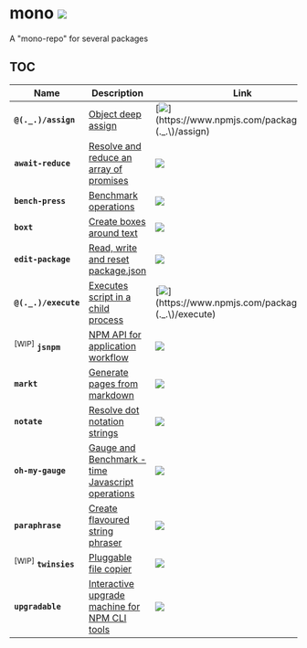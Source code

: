 # mono [![](https://circleci.com/gh/omrilotan/mono.svg?style=svg)](https://circleci.com/gh/omrilotan/workflows/mono)
A "mono-repo" for several packages

## TOC

| Name | Description | Link
| --- | --- | ---
| **`@(._.)/assign`** | [   Object deep assign](./packages/assign#readme) | [![](https://img.shields.io/npm/v/%40\(._.\)/assign.svg)](https://www.npmjs.com/package/%40\(._.\)/assign)
| **`await-reduce`** | [Resolve and reduce an array of promises](./packages/await-reduce#readme) | [![](https://img.shields.io/npm/v/await-reduce.svg)](https://www.npmjs.com/package/await-reduce)
| **`bench-press`** | [Benchmark operations](./packages/bench-press#readme) | [![](https://img.shields.io/npm/v/bench-press.svg)](https://www.npmjs.com/package/bench-press)
| **`boxt`** | [Create boxes around text](./packages/boxt#readme) | [![](https://img.shields.io/npm/v/boxt.svg)](https://www.npmjs.com/package/boxt)
| **`edit-package`** | [Read, write and reset package.json](./packages/edit-package#readme) | [![](https://img.shields.io/npm/v/edit-package.svg)](https://www.npmjs.com/package/edit-package)
| **`@(._.)/execute`** | [Executes script in a child process](./packages/execute#readme) | [![](https://img.shields.io/npm/v/%40\(._.\)/execute.svg)](https://www.npmjs.com/package/%40\(._.\)/execute)
| <sup>[WIP]</sup> **`jsnpm`** | [NPM API for application workflow](./packages/jsnpm#readme) | [![](https://img.shields.io/npm/v/jsnpm.svg)](https://www.npmjs.com/package/jsnpm)
| **`markt`** | [Generate pages from markdown](./packages/markt#readme) | [![](https://img.shields.io/npm/v/markt.svg)](https://www.npmjs.com/package/markt)
| **`notate`** | [Resolve dot notation strings](./packages/notate#readme) | [![](https://img.shields.io/npm/v/notate.svg)](https://www.npmjs.com/package/notate)
| **`oh-my-gauge`** | [Gauge and Benchmark - time Javascript operations](./packages/oh-my-gauge#readme) | [![](https://img.shields.io/npm/v/oh-my-gauge.svg)](https://www.npmjs.com/package/oh-my-gauge)
| **`paraphrase`** | [Create flavoured string phraser](./packages/paraphrase#readme) | [![](https://img.shields.io/npm/v/paraphrase.svg)](https://www.npmjs.com/package/paraphrase)
| <sup>[WIP]</sup> **`twinsies`** | [Pluggable file copier](./packages/twinsies#readme) | [![](https://img.shields.io/npm/v/twinsies.svg)](https://www.npmjs.com/package/twinsies)
| **`upgradable`** | [Interactive upgrade machine for NPM CLI tools](./packages/upgradable#readme) | [![](https://img.shields.io/npm/v/upgradable.svg)](https://www.npmjs.com/package/upgradable)
